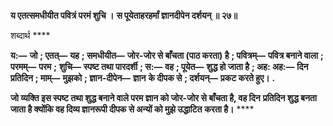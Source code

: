 **य एतत्समधीयीत पवित्रं परमं शुचि ।** **स पूयेताहरहर्मां ज्ञानदीपेन दर्शयन् ॥ २७॥** 

शब्दार्थ **** 

**य:—** **जो** **; एतत्—** **यह** **; समधीयीत—** **जोर-जोर से बाँचता (पाठ करता) है** **; पवित्रम्—** **पवित्र बनाने वाला** **; परमम्—** **परम** **;** **शुचि—** **स्पष्ट तथा पारदर्शी** **; स:—** **वह** **; पूयेत—** **शुद्ध हो जाता है** **; अह: अह:—** **दिन प्रतिदिन** **; माम्—** **मुझको** **; ज्ञान-दीपेन—** **ज्ञान** **के दीपक से** **; दर्शयन्—** **प्रकट करते हुए।** **.** 

**जो व्यक्ति इस स्पष्ट तथा शुद्ध बनाने वाले परम ज्ञान को जोर-जोर से बाँचता है, वह दिन** **प्रतिदिन शुद्ध बनता जाता है क्योंकि वह दिव्य ज्ञानरूपी दीपक से अन्यों को मुझे उद्धाटित** **करता है।** **** 